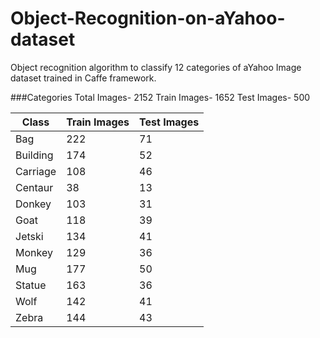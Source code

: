 # Object-Recognition-on-aYahoo-dataset
Object recognition algorithm to classify 12 categories of aYahoo Image dataset trained in Caffe framework.

###Categories
Total Images- 2152
Train Images- 1652
Test Images- 500

|Class|Train Images|Test Images|
|-----|------------|-----------|
|Bag|222|71|
|Building|174|52|
|Carriage|108|46|
|Centaur|38|13|
|Donkey|103|31|
|Goat|118|39|
|Jetski|134|41|
|Monkey|129|36|
|Mug|177|50|
|Statue|163|36|
|Wolf|142|41|
|Zebra|144|43|
